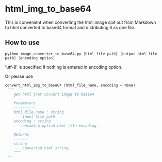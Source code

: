 # html_img_to_base64
This is convenient when converting the html image spit out from Markdown to html converted to base64 format and distributing it as one file.

## How to use
```shell
python image_converter_to_base64.py [html file path] [output html file path] [encoding option]
```
'utf-8' is specified if nothing is entered in encoding option.

Or please use
```python
convert_html_img_to_base64 (html_file_name, encoding = None)
 """
    get html that convert image to base64
    
    Parameters
    ----------
    html_file_name : string
        input file path
    encoding : string
        encoding option html file encoding.
    
    Returns
    -------
    string
        converted html string.
    """
'''
